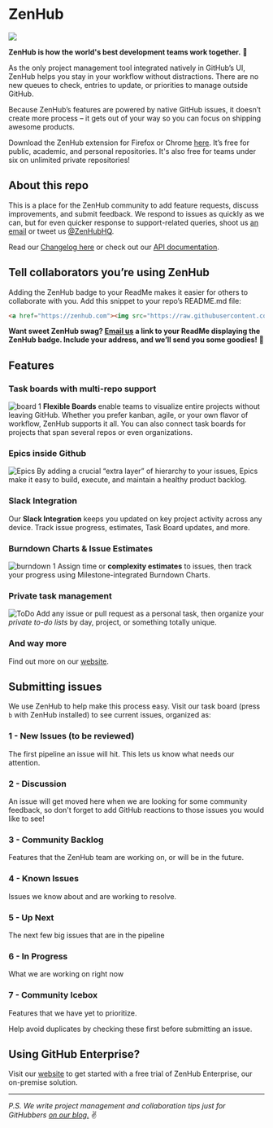 # ZenHub 

<a href="https://zenhub.com"><img src="https://raw.githubusercontent.com/ZenHubIO/support/master/zenhub-badge.png"></a>

**ZenHub is how the world's best development teams work together.** 🎈 

As the only project management tool integrated natively in GitHub’s UI, ZenHub helps you stay in your workflow without distractions. There are no new queues to check, entries to update, or priorities to manage outside GitHub. 

Because ZenHub’s features are powered by native GitHub issues, it doesn’t create more process – it gets out of your way so you can focus on shipping awesome products.

Download the ZenHub extension for Firefox or Chrome [here](http://www.zenhub.com). It’s free for public, academic, and personal repositories. It's also free for teams under six on unlimited private repositories! 

## About this repo 

This is a place for the ZenHub community to add feature requests, discuss improvements,  and submit feedback. We respond to issues as quickly as we can, but for even quicker response to support-related queries, shoot us [an email](mailto:support@zenhub.com) or tweet us [@ZenHubHQ](http://www.twitter.com/zenhubhq).  

Read our [Changelog here](https://github.com/ZenHubIO/support/blob/master/CHANGELOG.md) or check out our [API documentation](https://github.com/ZenHubIO/API). 


## Tell collaborators you’re using ZenHub

Adding the ZenHub badge to your ReadMe makes it easier for others to collaborate with you. Add this snippet to your repo’s README.md file: 

```html
<a href="https://zenhub.com"><img src="https://raw.githubusercontent.com/ZenHubIO/support/master/zenhub-badge.png"></a>
```

**Want sweet ZenHub swag? [Email us](mailto:support@zenhub.com) a link to your ReadMe displaying the ZenHub badge. Include your address, and we’ll send you some goodies!** 🎉 

## Features

### Task boards with multi-repo support
![board 1](https://cloud.githubusercontent.com/assets/8771909/10051076/8a8ca5bc-61d4-11e5-98ae-1942c8a29e33.png)
**Flexible Boards** enable teams to visualize entire projects without leaving GitHub. Whether you prefer kanban, agile, or your own flavor of workflow, ZenHub supports it all. You can also connect task boards for projects that span several repos or even organizations. 

### Epics inside Github 
![Epics](https://cloud.githubusercontent.com/assets/8771909/15079255/5517f82e-136c-11e6-8773-dd861282bae6.jpg)
By adding a crucial “extra layer” of hierarchy to your issues, Epics make it easy to build, execute, and maintain a healthy product backlog. 

### Slack Integration
Our **Slack Integration** keeps you updated on key project activity across any device. Track issue progress, estimates, Task Board updates, and more.

### Burndown Charts & Issue Estimates 
![burndown 1](https://cloud.githubusercontent.com/assets/8771909/10032793/1ff10ca6-613a-11e5-8528-f220414775ef.png)
Assign time or **complexity estimates** to issues, then track your progress using Milestone-integrated Burndown Charts. 

### Private task management 
![ToDo](https://cloud.githubusercontent.com/assets/8771909/15087781/0f5d85a8-13a1-11e6-9963-9d9ba3c773c6.jpg)
Add any issue or pull request as a personal task, then organize your *private to-do lists* by day, project, or something totally unique.

### And way more
Find out more on our [website](http://www.zenhub.com). 

## Submitting issues 

We use ZenHub to help make this process easy.  Visit our task board (press `b` with ZenHub installed) to see current issues, organized as:

### 1 - New Issues (to be reviewed)

The first pipeline an issue will hit. This lets us know what needs our attention.

### 2 - Discussion

An issue will get moved here when we are looking for some community feedback, so don't forget to add GitHub reactions to those issues you would like to see!

### 3 - Community Backlog

Features that the ZenHub team are working on, or will be in the future.

### 4 - Known Issues

Issues we know about and are working to resolve.

### 5 - Up Next 

The next few big issues that are in the pipeline

### 6 - In Progress

What we are working on right now 

### 7 - Community Icebox

Features that we have yet to prioritize.

Help avoid duplicates by checking these first before submitting an issue. 

## Using GitHub Enterprise? 

Visit our [website](http://www.zenhub.com/enterprise) to get started with a free trial of ZenHub Enterprise, our on-premise solution. 


-----

*P.S. We write project management and collaboration tips just for GitHubbers [on our blog.](http://www.zenhub.com/blog)* ✌️ 

